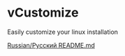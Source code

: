 # vCustomize
Easily customize your linux installation

[Russian/Русский README.md](https://github.com/vertukv675/vCustomize/blob/main/RU__README.md)
